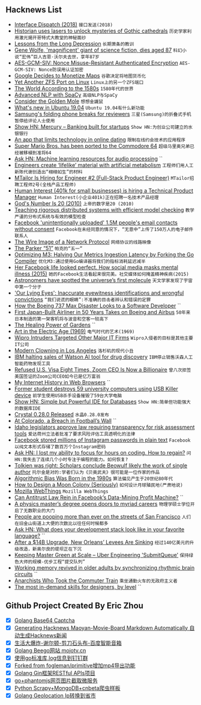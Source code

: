 ## Hacknews List


- [Interface Dispatch (2018)](https://lukasatkinson.de/2018/interface-dispatch/)  `接口发送(2018)`
- [Historian uses lasers to unlock mysteries of Gothic cathedrals](https://news.nationalgeographic.com/2015/06/150622-andrew-tallon-notre-dame-cathedral-laser-scan-art-history-medieval-gothic/)  `历史学家利用激光揭开哥特式大教堂的神秘面纱`
- [Lessons from the Long Depression](http://www.coppolacomment.com/2019/04/lessons-from-long-depression.html)  `长期萧条的教训`
- [Gene Wolfe, &#39;magnificent&#39; giant of science fiction, dies aged 87](https://www.theguardian.com/books/2019/apr/16/gene-wolfe-science-fiction-author-dies-aged-87)  `科幻小说“宏伟”巨人吉恩·沃尔夫去世，享年87岁`
- [AES-GCM-SIV: Nonce Misuse-Resistant Authenticated Encryption](https://tools.ietf.org/html/rfc8452)  `AES-GCM-SIV: Nonce防误用认证加密`
- [Google Decides to Monetize Maps](https://adage.com/article/digital/google-flips-switch-its-next-big-money-maker-maps/2163976)  `谷歌决定将地图货币化`
- [Yet Another ZFS Port on Linux](https://www.crossmeta.io/another-zfs-port-on-linux/)  `Linux上的另一个ZFS端口`
- [The World According to the 1580s](https://medium.com/bunk/the-world-as-it-appeared-in-the-1580s-51aa4e3295f0)  `1580年代的世界`
- [Advanced NLP with SpaCy](https://course.spacy.io/)  `高级NLP与SpaCy`
- [Consider the Golden Mole](https://www.lrb.co.uk/v41/n08/katherine-rundell/consider-the-golden-mole)  `想想金鼹鼠`
- [What&#39;s new in Ubuntu 19.04](https://www.linuxuprising.com/2019/04/whats-new-in-ubuntu-1904-disco-dingo.html)  `Ubuntu 19.04有什么新功能`
- [Samsung&#39;s folding phone breaks for reviewers](https://www.bbc.com/news/technology-47970788)  `三星(Samsung)的折叠式手机暂停给评论人士使用`
- [Show HN: Mercury – Banking built for startups](https://mercury.co/#)  `Show HN:为创业公司建立的水银银行`
- [An app that limits technology in online dating](https://singlespotapp.com/?id=4)  `限制在线约会技术的应用程序`
- [Super Mario Bros. has been ported to the Commodore 64](https://www.lemon64.com/forum/viewtopic.php?t=71262)  `超级马里奥兄弟已经被移植到准将64`
- [Ask HN: Machine learning resources for audio processing](item?id=19681804)  ``
- [Engineers create ‘lifelike’ material with artificial metabolism](https://news.cornell.edu/stories/2019/04/engineers-create-lifelike-material-artificial-metabolism)  `工程师们用人工新陈代谢创造出“栩栩如生”的材料`
- [MTailor Is Hiring for Engineer #2 (Full-Stack Product Engineer)](https://mtailor.workable.com/j/90705EAADD?viewed=true)  `MTailor招聘工程师2号(全栈产品工程师)`
- [Human Interest (401k for small businesses) is hiring a Technical Product Manager](https://humaninterest.com/careers)  `Human Interest(小企业401k)正在招聘一名技术产品经理`
- [God&#39;s Number Is 20 (2010)](https://cube20.org/)  `上帝的数字是20 (2010)`
- [Teaching rigorous distributed systems with efficient model checking](https://blog.acolyer.org/2019/04/17/teaching-rigorous-distributed-systems-with-efficient-model-checking/)  `教学严谨的分布式系统与有效的模型检查`
- [Facebook &#39;unintentionally uploaded&#39; 1.5M people&#39;s email contacts without consent](https://www.businessinsider.com/facebook-uploaded-1-5-million-users-email-contacts-without-permission-2019-4)  `Facebook在未经同意的情况下，“无意中”上传了150万人的电子邮件联系人`
- [The Wire Image of a Network Protocol](https://tools.ietf.org/html/rfc8546)  `网络协议的线路映像`
- [The Parker “51”](http://www.richardspens.com/ref/profiles/51.htm)  `帕克的“五一”`
- [Optimizing M3: Halving Our Metrics Ingestion Latency by Forking the Go Compiler](https://eng.uber.com/optimizing-m3)  `优化M3:通过使用Go编译器将我们的指标消耗延迟减半`
- [Her Facebook life looked perfect. How social media masks mental illness (2015)](https://www.cbc.ca/news/trending/her-facebook-life-looked-perfect-madison-holleran-suicide-highlights-how-social-media-masks-mental-illness-1.3071302)  `她的Facebook生活看起来很完美。社交媒体如何掩盖精神疾病(2015)`
- [Astronomers have spotted the universe’s first molecule](https://www.sciencemag.org/news/2019/04/astronomers-have-spotted-universe-s-first-molecule)  `天文学家发现了宇宙中第一个分子`
- [&#39;Our Lying Eyes&#39;: Inaccurate eyewitness identifications and wrongful convictions](https://www.nybooks.com/articles/2019/04/18/our-lying-eyes/)  `“我们说谎的眼睛”:不准确的目击者辨认和错误的定罪`
- [How the Boeing 737 Max Disaster Looks to a Software Developer](https://spectrum.ieee.org/aerospace/aviation/how-the-boeing-737-max-disaster-looks-to-a-software-developer)  ``
- [First Japan-Built Airliner in 50 Years Takes on Boeing and Airbus](https://www.bloomberg.com/news/articles/2019-04-17/first-japan-built-airliner-in-50-years-takes-on-boeing-airbus)  `50年来日本制造的第一架客机将与波音和空客一较高下`
- [The Healing Power of Gardens](https://www.nytimes.com/2019/04/18/opinion/sunday/oliver-sacks-gardens.html)  ``
- [Art in the Electric Age (1969)](https://archive.org/details/ChandlerArtElectricAge/page/n1)  `电气时代的艺术(1969)`
- [Wipro Intruders Targeted Other Major IT Firms](https://krebsonsecurity.com/2019/04/wipro-intruders-targeted-other-major-it-firms/)  `Wipro入侵者的目标是其他主要IT公司`
- [Modern Clowning in Los Angeles](https://www.dorsia.io/cities/los-angeles/articles/clown-schools-los-angeles)  `洛杉矶的现代小丑`
- [IBM halting sales of Watson AI tool for drug discovery](https://www.statnews.com/2019/04/18/ibm-halting-sales-of-watson-for-drug-discovery/)  `IBM停止销售沃森人工智能药物发现工具`
- [Refused U.S. Visa Eight Times, Zoom CEO Is Now a Billionaire](https://www.bloomberg.com/news/articles/2019-04-18/u-s-refused-his-visa-eight-times-now-zoom-ceo-is-a-billionaire)  `曾八次拒签美国签证的Zoom公司CEO如今已是亿万富翁`
- [My Internet History in Web Browsers](https://www.willhallonline.co.uk/blog/2019-04-18-my-internet-history-in-web-browsers/)  ``
- [Former student destroys 59 university computers using USB Killer device](https://www.zdnet.com/article/former-student-destroys-59-university-computers-using-usb-killer-device/)  `前学生使用USB杀手设备摧毁了59台大学电脑`
- [Show HN: Simple but Powerful IDE for Databases](https://www.sqlgate.com/)  `Show HN:简单但功能强大的数据库IDE`
- [Crystal 0.28.0 Released](https://crystal-lang.org/2019/04/17/crystal-0.28.0-released.html)  `水晶0.28.0发布`
- [At Colorado, a Breach in Football’s Wall](https://www.nytimes.com/2019/04/18/sports/colorado-football.html)  ``
- [Idaho legislators approve law requiring transparency for risk assessment tools](https://www.muckrock.com/news/archives/2019/mar/26/algorithms-idaho-bill-update/)  `爱达荷州立法者批准了要求风险评估工具透明化的法律`
- [Facebook stored millions of Instagram passwords in plain text](https://www.theverge.com/2019/4/18/18485599/facebook-instagram-passwords-plain-text-millions-users)  `Facebook以纯文本形式存储了数百万个Instagram密码`
- [Ask HN: I lost my ability to focus for hours on coding. How to regain?](item?id=19694091)  `问HN:我失去了连续几个小时专注于编程的能力。如何恢复?`
- [Tolkien was right: Scholars conclude Beowulf likely the work of single author](https://arstechnica.com/science/2019/04/tolkien-was-right-scholars-conclude-beowulf-likely-the-work-of-single-author/)  `托尔金是对的:学者们认为《贝奥武夫》很可能是一位作家的作品`
- [Algorithmic Bias Was Born in the 1980s](https://spectrum.ieee.org/tech-talk/tech-history/dawn-of-electronics/untold-history-of-ai-the-birth-of-machine-bias?href=)  `算法偏见产生于20世纪80年代`
- [How to Design a Moon Colony (Seriously)](https://www.citylab.com/design/2019/04/moon-village-som-mit-esa-space-urbanism-planning-habitat/587482/)  `如何设计月球殖民地(严肃地说)`
- [Mozilla WebThings](https://hacks.mozilla.org/2019/04/introducing-mozilla-webthings/)  `Mozilla WebThings`
- [Can Antitrust Law Rein in Facebook’s Data-Mining Profit Machine?](https://www.ineteconomics.org/perspectives/blog/can-antitrust-law-rein-in-facebooks-data-mining-profit-machine)  ``
- [A physics master’s degree opens doors to myriad careers](https://physicstoday.scitation.org/doi/10.1063/PT.3.4180)  `物理学硕士学位开启了无数职业的大门`
- [People are pooping more than ever on the streets of San Francisco](https://www.businessinsider.com/san-francisco-human-poop-problem-2019-4)  `人们在旧金山街道上大便的次数比以往任何时候都多`
- [Ask HN: What does your development stack look like in your favorite language?](item?id=19680491)  ``
- [After a $14B Upgrade, New Orleans’ Levees Are Sinking](https://www.scientificamerican.com/article/after-a-14-billion-upgrade-new-orleans-levees-are-sinking/)  `经过140亿美元的升级改造，新奥尔良的堤坝正在下沉`
- [Keeping Master Green at Scale – Uber Engineering &#39;SubmitQueue&#39;](https://eng.uber.com/research/keeping-master-green-at-scale/)  `保持绿色大师的规模-优步工程“提交队列”`
- [Working memory revived in older adults by synchronizing rhythmic brain circuits](https://www.nature.com/articles/s41593-019-0371-x)  ``
- [Anarchists Who Took the Commuter Train](https://longreads.com/2019/04/16/the-anarchists-who-took-the-commuter-train/)  `乘坐通勤火车的无政府主义者`
- [The most in-demand skills for designers, by level](https://cvcompiler.com/blog/do-designers-dream-of-electric-sheep-the-most-demanded-design-tech-skills/)  ``

## Github Project Created By Eric Zhou

- [x] [Golang Base64 Captcha](https://github.com/mojocn/base64Captcha)
- [x] [Generating Hacknews Maoyan-Movie-Board Markdown Automatically 自动生成Hacknews新闻](https://github.com/dejavuzhou/md-genie)
- [x] [生活大爆炸-谢尔顿-剪刀石头布-百度智能音箱](https://github.com/mojocn/dueros-bang-game)
- [x] [Golang Beego网站 mojotv.cn](https://github.com/mojocn/www.mojotv.cn)
- [x] [使用go标准库,log信息到钉钉群](https://github.com/mojocn/dooger)
- [x] [Forked from fogleman/primitive增加mp4导出功能](https://github.com/mojocn/primitive)
- [x] [Golang Gin框架RESTful APIs项目](https://github.com/JJJJJJJerk/ezier-golang-web-api-framework)
- [x] [go+phantomjs网页图片截取微服务](https://github.com/mojocn/screen_shot)
- [x] [Python Scrapy+MongoDB+cnbeta爬虫样板](https://github.com/mojocn/scrapy_mongodb_boilerplate_cnbeta)
- [x] [Golang Geolocation Ip转换到省市](https://github.com/mojocn/ip2location)
